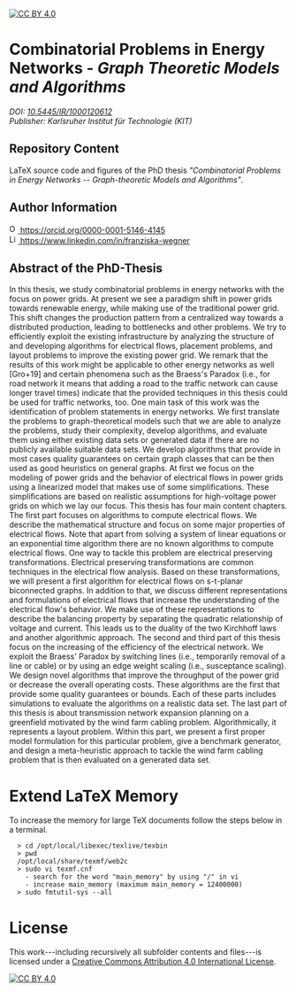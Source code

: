 [![CC BY 4.0][cc-by-shield]][cc-by]

# Combinatorial Problems in Energy Networks - _Graph Theoretic Models and Algorithms_
_DOI: [10.5445/IR/1000120612][doi-phd-thesis]_<br/>
_Publisher: Karlsruher Institut für Technologie (KIT)_

## Repository Content
LaTeX source code and figures of the PhD thesis _"Combinatorial Problems in Energy Networks -- Graph-theoretic Models and Algorithms"_.

## Author Information
<a href="https://orcid.org/0000-0001-5146-4145">
<img alt="ORCID logo" src="https://info.orcid.org/wp-content/uploads/2019/11/orcid_16x16.png" width="16" height="16" />
https://orcid.org/0000-0001-5146-4145
</a><br/>
<a href="https://www.linkedin.com/in/franziska-wegner">
<img alt="LinkedIn logo" src="https://content.linkedin.com/content/dam/me/business/en-us/amp/brand-site/v2/bg/LI-Bug.svg.original.svg" width="16" height="16" />
https://www.linkedin.com/in/franziska-wegner
</a>

## Abstract of the PhD-Thesis
In this thesis, we study combinatorial problems in energy networks with the focus on power grids. At present we see a paradigm shift in power grids towards renewable energy, while making use of the traditional power grid. This shift changes the production pattern from a centralized way towards a distributed production, leading to bottlenecks and other problems. We try to efficiently exploit the existing infrastructure by analyzing the structure of and developing algorithms for electrical flows, placement problems, and layout problems to improve the existing power grid. We remark that the results of this work might be applicable to other energy networks as well [Gro+19] and certain phenomena such as the Braess's Paradox (i.e., for road network it means that adding a road to the traffic network can cause longer travel times) indicate that the provided techniques in this thesis could be used for traffic networks, too. One main task of this work was the identification of problem statements in energy networks. We first translate the problems to graph-theoretical models such that we are able to analyze the problems, study their complexity, develop algorithms, and evaluate them using either existing data sets or generated data if there are no publicly available suitable data sets. We develop algorithms that provide in most cases quality guarantees on certain graph classes that can be then used as good heuristics on general graphs. At first we focus on the modeling of power grids and the behavior of electrical flows in power grids using a linearized model that makes use of some simplifications. These simplifications are based on realistic assumptions for high-voltage power grids on which we lay our focus. This thesis has four main content chapters. The first part focuses on algorithms to compute electrical flows. We describe the mathematical structure and focus on some major properties of electrical flows. Note that apart from solving a system of linear equations or an exponential time algorithm there are no known algorithms to compute electrical flows. One way to tackle this problem are electrical preserving transformations. Electrical preserving transformations are common techniques in the electrical flow analysis. Based on these transformations, we will present a first algorithm for electrical flows on s-t-planar biconnected graphs. In addition to that, we discuss different representations and formulations of electrical flows that increase the understanding of the electrical flow's behavior. We make use of these representations to describe the balancing property by separating the quadratic relationship of voltage and current. This leads us to the duality of the two Kirchhoff laws and another algorithmic approach. The second and third part of this thesis focus on the increasing of the efficiency of the electrical network. We exploit the Braess' Paradox by switching lines (i.e., temporarily removal of a line or cable) or by using an edge weight scaling (i.e., susceptance scaling). We design novel algorithms that improve the throughput of the power grid or decrease the overall operating costs. These algorithms are the first that provide some quality guarantees or bounds. Each of these parts includes simulations to evaluate the algorithms on a realistic data set. The last part of this thesis is about transmission network expansion planning on a greenfield motivated by the wind farm cabling problem. Algorithmically, it represents a layout problem. Within this part, we present a first proper model formulation for this particular problem, give a benchmark generator, and design a meta-heuristic approach to tackle the wind farm cabling problem that is then evaluated on a generated data set.

# Extend LaTeX Memory

To increase the memory for large TeX documents follow the steps below in a terminal.

```
  > cd /opt/local/libexec/texlive/texbin
  > pwd
  /opt/local/share/texmf/web2c
  > sudo vi texmf.cnf
    - search for the word "main_memory" by using "/" in vi
    - increase main_memory (maximum main_memory = 12400000)
  > sudo fmtutil-sys --all
```

# License

This work---including recursively all subfolder contents and files---is licensed under a
[Creative Commons Attribution 4.0 International License][cc-by].

[![CC BY 4.0][cc-by-image]][cc-by]

[cc-by]: http://creativecommons.org/licenses/by/4.0/
[cc-by-image]: https://i.creativecommons.org/l/by/4.0/88x31.png
[cc-by-shield]: https://img.shields.io/badge/License-CC%20BY%204.0-lightgrey.svg
[doi-phd-thesis]: http://dx.doi.org/10.5445/IR/1000120612
